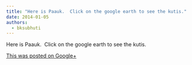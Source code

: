 ```yaml
---
title: "Here is Paauk.  Click on the google earth to see the kutis."
date: 2014-01-05
authors: 
  - bksubhuti
---
```


Here is Paauk.  Click on the google earth to see the kutis.﻿

[This was posted on Google+](https://plus.google.com/+BhikkhuSubhuti/posts/LUaMRDELYdC)